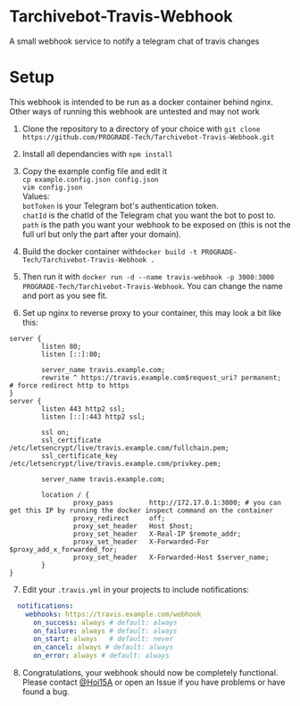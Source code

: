 # Tarchivebot-Travis-Webhook
A small webhook service to notify a telegram chat of travis changes

# Setup
This webhook is intended to be run as a docker container behind nginx.
Other ways of running this webhook are untested and may not work

1. Clone the repository to a directory of your choice with `git clone https://github.com/PROGRADE-Tech/Tarchivebot-Travis-Webhook.git`

2. Install all dependancies with `npm install`

3. Copy the example config file and edit it<br>
`cp example.config.json config.json`<br>
`vim config.json`<br>
Values:<br>
`botToken` is your Telegram bot's authentication token.<br>
`chatId` is the chatId of the Telegram chat you want the bot to post to.<br>
`path` is the path you want your webhook to be exposed on (this is not the full url but only the part after your domain).

4. Build the docker container with`docker build -t PROGRADE-Tech/Tarchivebot-Travis-Webhook .`
5. Then run it with `docker run -d --name travis-webhook -p 3000:3000 PROGRADE-Tech/Tarchivebot-Travis-Webhook`. You can change the name and port as you see fit.

6. Set up nginx to reverse proxy to your container, this may look a bit like this:
```
server {
        listen 80;
        listen [::]:80;

        server_name travis.example.com;
        rewrite ^ https://travis.example.com$request_uri? permanent;    # force redirect http to https
}
server {
        listen 443 http2 ssl;
        listen [::]:443 http2 ssl;

        ssl on;
        ssl_certificate /etc/letsencrypt/live/travis.example.com/fullchain.pem;
        ssl_certificate_key /etc/letsencrypt/live/travis.example.com/privkey.pem;

        server_name travis.example.com;

        location / {
                proxy_pass         http://172.17.0.1:3000; # you can get this IP by running the docker inspect command on the container
                proxy_redirect     off;
                proxy_set_header   Host $host;
                proxy_set_header   X-Real-IP $remote_addr;
                proxy_set_header   X-Forwarded-For $proxy_add_x_forwarded_for;
                proxy_set_header   X-Forwarded-Host $server_name;
        }
}
```
7. Edit your `.travis.yml` in your projects to include notifications:
```yml
  notifications:
    webhooks: https://travis.example.com/webhook
      on_success: always # default: always
      on_failure: always # default: always
      on_start: always   # default: never
      on_cancel: always # default: always
      on_error: always # default: always
```

8. Congratulations, your webhook should now be completely functional. Please contact [@Hoi15A][1] or open an Issue if you have problems or have found a bug.


[1]: https://github.com/Hoi15A
